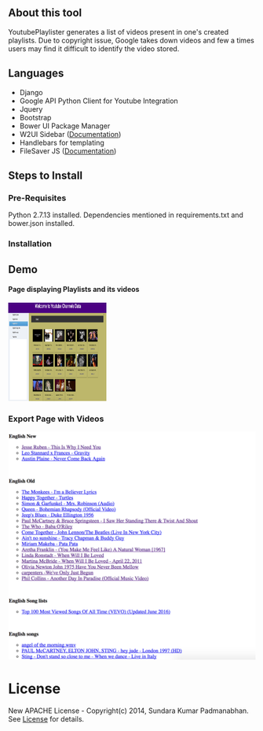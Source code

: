  ## About this tool ##

YoutubePlaylister generates a list of videos present in one's created playlists. Due to copyright issue, Google takes down videos and few a times users may find it difficult to identify the video stored. 

## Languages ##

* Django
* Google API Python Client for Youtube Integration
* Jquery
* Bootstrap
* Bower UI Package Manager
* W2UI Sidebar (<a href="http://w2ui.com/web/docs/1.5/sidebar" target="_blank">Documentation</a>)
* Handlebars for templating
* FileSaver JS (<a href="https://eligrey.com/demos/FileSaver.js/" target="_blank">Documentation</a>)


      
## Steps to Install ##

### Pre-Requisites ###

Python 2.7.13 installed. 
Dependencies mentioned in requirements.txt and bower.json installed. 

### Installation ###
  

## Demo ##

#### Page displaying Playlists and its videos ####
<img src="https://github.com/clicksuku/SundarkpCode/blob/master/Images/Youtube%20Channels.png" alt="Youtube Playlister" style="height: 200px;width: 200px;"/>

### Export Page with Videos ###
![alt text](https://github.com/clicksuku/SundarkpCode/blob/master/Images/Youtube%20Exported%20Playlist.png "Youtube Playlister Exported")

# License #
New APACHE License - Copyright(c) 2014, Sundara Kumar Padmanabhan. 
See [License](http://www.apache.org/licenses/LICENSE-2.0.html) for details.
